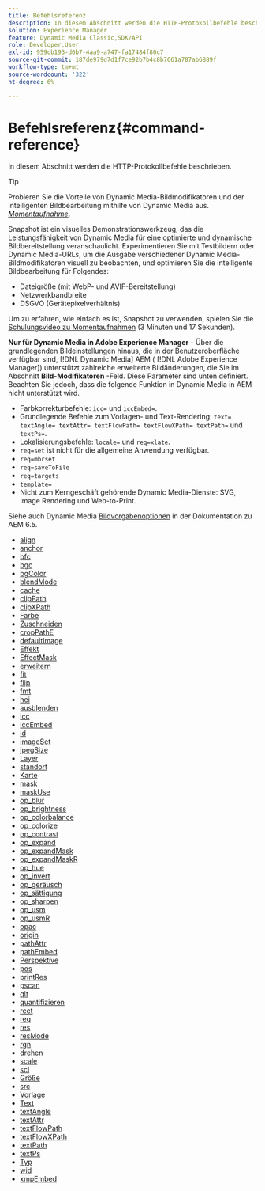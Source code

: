 ```yaml
---
title: Befehlsreferenz
description: In diesem Abschnitt werden die HTTP-Protokollbefehle beschrieben.
solution: Experience Manager
feature: Dynamic Media Classic,SDK/API
role: Developer,User
exl-id: 959cb193-d0b7-4aa9-a747-fa17484f80c7
source-git-commit: 187de979d7d1f7ce92b7b4c8b7661a787ab6889f
workflow-type: tm+mt
source-wordcount: '322'
ht-degree: 6%

---
```


# Befehlsreferenz{#command-reference}

In diesem Abschnitt werden die HTTP-Protokollbefehle beschrieben.

>[!TIP]
>
>Probieren Sie die Vorteile von Dynamic Media-Bildmodifikatoren und der intelligenten Bildbearbeitung mithilfe von Dynamic Media aus. [_Momentaufnahme_](https://snapshot.scene7.com/).
>
> Snapshot ist ein visuelles Demonstrationswerkzeug, das die Leistungsfähigkeit von Dynamic Media für eine optimierte und dynamische Bildbereitstellung veranschaulicht. Experimentieren Sie mit Testbildern oder Dynamic Media-URLs, um die Ausgabe verschiedener Dynamic Media-Bildmodifikatoren visuell zu beobachten, und optimieren Sie die intelligente Bildbearbeitung für Folgendes:
>* Dateigröße (mit WebP- und AVIF-Bereitstellung)
>* Netzwerkbandbreite
>* DSGVO (Gerätepixelverhältnis)
>
>Um zu erfahren, wie einfach es ist, Snapshot zu verwenden, spielen Sie die [Schulungsvideo zu Momentaufnahmen](https://experienceleague.adobe.com/docs/experience-manager-learn/assets/dynamic-media/images/dynamic-media-snapshot.html?lang=en) (3 Minuten und 17 Sekunden).


**Nur für Dynamic Media in Adobe Experience Manager** - Über die grundlegenden Bildeinstellungen hinaus, die in der Benutzeroberfläche verfügbar sind, [!DNL Dynamic Media] AEM ( [!DNL Adobe Experience Manager]) unterstützt zahlreiche erweiterte Bildänderungen, die Sie im Abschnitt **Bild-Modifikatoren** -Feld. Diese Parameter sind unten definiert. Beachten Sie jedoch, dass die folgende Funktion in Dynamic Media in AEM nicht unterstützt wird.

* Farbkorrekturbefehle: `icc=` und `iccEmbed=`.
* Grundlegende Befehle zum Vorlagen- und Text-Rendering: `text= textAngle= textAttr= textFlowPath= textFlowXPath= textPath=` und `textPs=`.
* Lokalisierungsbefehle: `locale=` und `req=xlate`.
* `req=set` ist nicht für die allgemeine Anwendung verfügbar.
* `req=mbrset`
* `req=saveToFile`
* `req=targets`
* `template=`
* Nicht zum Kerngeschäft gehörende Dynamic Media-Dienste: SVG, Image Rendering und Web-to-Print.

<!-- Adobe IS command examples website  http://sj1010010254235.corp.adobe.com/iscommands/ -->

Siehe auch Dynamic Media [Bildvorgabenoptionen](https://experienceleague.adobe.com/docs/experience-manager-65/assets/dynamic/managing-image-presets.html#dynamic) in der Dokumentation zu AEM 6.5.

* [align](r-align.md)
* [anchor](r-anchor.md)
* [bfc](r-bfc.md)
* [bgc](r-bgc.md)
* [bgColor](r-bgcolor.md)
* [blendMode](r-blendmode.md)
* [cache](r-is-http-cache.md)
* [clipPath](r-clippath.md)
* [clipXPath](r-clipxpath.md)
* [Farbe](r-color-commandref.md)
* [Zuschneiden](r-crop.md)
* [cropPathE](r-croppath.md)
* [defaultImage](r-is-http-defaultimage.md)
* [Effekt](r-effect.md)
* [EffectMask](r-effectmask.md)
* [erweitern](r-extend.md)
* [fit](r-fit.md)
* [flip](r-flip.md)
* [fmt](r-is-http-fmt.md)
* [hei](r-is-http-hei.md)
* [ausblenden](r-hide.md)
* [icc](r-icc.md)
* [iccEmbed](r-iccembed.md)
* [id](r-id.md)
* [imageSet](r-imageset.md)
* [jpegSize](r-jpegsize.md)
* [Layer](r-layer.md)
* [standort](r-locale.md)
* [Karte](r-map.md)
* [mask](r-mask.md)
* [maskUse](r-maskuse.md)
* [op_blur](r-op-blur.md)
* [op_brightness](r-op-brightness.md)
* [op_colorbalance](r-op-colorbalance.md)
* [op_colorize](r-op-colorize.md)
* [op_contrast](r-op-contrast.md)
* [op_expand](r-op-grow.md)
* [op_expandMask](r-op-growmask.md)
* [op_expandMaskR](r-op-growmaskr.md)
* [op_hue](r-op-hue.md)
* [op_invert](r-op-invert.md)
* [op_geräusch](r-op-noise.md)
* [op_sättigung](r-op-saturation.md)
* [op_sharpen](r-op-sharpen.md)
* [op_usm](r-op-usm.md)
* [op_usmR](r-op-usmr.md)
* [opac](r-opac.md)
* [origin](r-origin.md)
* [pathAttr](r-pathattr.md)
* [pathEmbed](r-pathembed.md)
* [Perspektive](r-perspective.md)
* [pos](r-pos.md)
* [printRes](r-printres.md)
* [pscan](r-pscan.md)
* [qlt](r-is-http-qlt.md)
* [quantifizieren](r-is-http-quantize.md)
* [rect](r-rect.md)
* [req](r-req/r-req.md)
* [res](r-res.md)
* [resMode](r-is-http-resmode.md)
* [rgn](r-rgn.md)
* [drehen](r-rotate.md)
* [scale](r-is-http-scale.md)
* [scl](r-scl.md)
* [Größe](r-size-reference.md)
* [src](r-src.md)
* [Vorlage](r-template.md)
* [Text](r-text.md)
* [textAngle](r-textangle.md)
* [textAttr](r-textattr.md)
* [textFlowPath](r-textflowpath.md)
* [textFlowXPath](r-textflowxpath.md)
* [textPath](r-textpath.md)
* [textPs](r-textps.md)
* [Typ](r-type.md)
* [wid](r-is-http-wid.md)
* [xmpEmbed](r-xmpembed.md)
